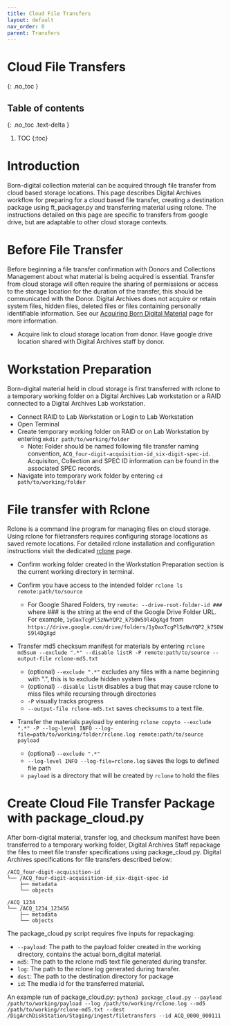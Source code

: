 ```yaml
---
title: Cloud File Transfers
layout: default
nav_order: 8
parent: Transfers
---
```


# Cloud File Transfers
{: .no_toc }

## Table of contents
{: .no_toc .text-delta }

1. TOC
{:toc}

# Introduction
Born-digital collection material can be acquired through file transfer from cloud based storage locations. This page describes Digital Archives workflow for preparing for a cloud based file transfer, creating a destination package using ft_packager.py and transferring material using rclone. The instructions detailed on this page are specific to transfers from google drive, but are adaptable to other cloud storage contexts.  

# Before File Transfer
Before beginning a file transfer confirmation with Donors and Collections Management about what material is being acquired is essential. Transfer from cloud storage will often require the sharing of permissions or access to the storage location for the duration of the transfer, this should be communicated with the Donor. Digital Archives does not acquire or retain system files, hidden files, deleted files or files containing personally identifiable information. See our [Acquiring Born Digital Material](/sitevisits/acquiring-born-digital.html) page for more information.

* Acquire link to cloud storage location from donor. Have google drive location shared with Digital Archives staff by donor.

# Workstation Preparation 
Born-digital material held in cloud storage is first transferred with rclone to a temporary working folder on a Digital Archives Lab workstation or a RAID connected to a Digital Archives Lab workstation.

* Connect RAID to Lab Workstation or Login to Lab Workstation
* Open Terminal 
* Create temporary working folder on RAID or on Lab Workstation by entering ```mkdir path/to/working/folder```
    * Note: Folder should be named following file transfer naming convention, ```ACQ_four-digit-acquisition-id_six-digit-spec-id```. Acquisiton, Collection and SPEC ID information can be found in the associated SPEC records.
* Navigate into temporary work folder by entering ```cd path/to/working/folder```


# File transfer with Rclone
Rclone is a command line program for managing files on cloud storage. Using rclone for filetransfers requires configuring storage locations as saved remote locations. For detailed rclone installation and configuration instructions visit the dedicated [rclone](https://nypl.github.io/digarch/tools/rclone.html) page.

* Confirm working folder created in the Workstation Preparation section is the current working directory in terminal.

* Confirm you have access to the intended folder
```rclone ls remote:path/to/source```
    * For Google Shared Folders, try ```remote: --drive-root-folder-id ###``` where ### is the string at the end of the Google Drive Folder URL.
For example, `1yOaxTcgPl5zNwYQP2_k7SOW59l4DgXgd` from `https://drive.google.com/drive/folders/1yOaxTcgPl5zNwYQP2_k7SOW59l4DgXgd`

* Transfer md5 checksum manifest for materials by entering
```rclone md5sum --exclude ".*" --disable listR -P remote:path/to/source --output-file rclone-md5.txt```
    * (optional) `--exclude ".*"` excludes any files with a name beginning with ".", this is to exclude hidden system files
    * (optional) `--disable listR` disables a bug that may cause rclone to miss files while recursing through directories
    * `-P` visually tracks progress
    * `--output-file rclone-md5.txt` saves checksums to a text file.

* Transfer the materials payload by entering
```rclone copyto --exclude ".*" -P --log-level INFO --log-file=path/to/working/folder/rclone.log remote:path/to/source payload```
    * (optional) `--exclude ".*"`
    * `--log-level INFO --log-file=rclone.log` saves the logs to defined file path
    * `payload` is a directory that will be created by `rclone` to hold the files

# Create Cloud File Transfer Package with package_cloud.py
After born-digital material, transfer log, and checksum manifest have been transferred to a temporary working folder, Digital Archives Staff repackage the files to meet file transfer specifications using package_cloud.py. Digital Archives specifications for file transfers described below:

```
/ACQ_four-digit-acquisition-id
└── /ACQ_four-digit-acquisition-id_six-digit-spec-id
    ├── metadata
    └── objects

/ACQ_1234
└── /ACQ_1234_123456
    ├── metadata
    └── objects
```

The package_cloud.py script requires five inputs for repackaging:
* ```--payload```: The path to the payload folder created in the working directory, contains the actual born_digital material.
* ```md5```: The path to the rclone md5 text file generated during transfer.
* ```log```: The path to the rclone log generated during transfer.
* ```dest```: The path to the destination directory for package
* ```id```: The media id for the transferred material.

An example run of package_cloud.py:
```python3 package_cloud.py --payload /path/to/working/payload --log /path/to/working/rclone.log --md5 /path/to/working/rclone-md5.txt --dest /DigArchDiskStation/Staging/ingest/filetransfers --id ACQ_0000_000111```
